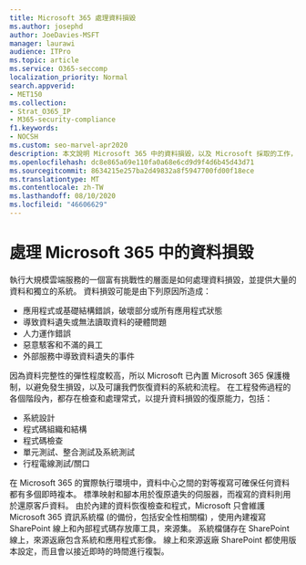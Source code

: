 ```yaml
---
title: Microsoft 365 處理資料損毀
ms.author: josephd
author: JoeDavies-MSFT
manager: laurawi
audience: ITPro
ms.topic: article
ms.service: O365-seccomp
localization_priority: Normal
search.appverid:
- MET150
ms.collection:
- Strat_O365_IP
- M365-security-compliance
f1.keywords:
- NOCSH
ms.custom: seo-marvel-apr2020
description: 本文說明 Microsoft 365 中的資料損毀，以及 Microsoft 採取的工作，以防止及復原資料。
ms.openlocfilehash: dc8e865a69e110fa0a68e6cd9d9f4d6b45d43d71
ms.sourcegitcommit: 8634215e257ba2d49832a8f5947700fd00f18ece
ms.translationtype: MT
ms.contentlocale: zh-TW
ms.lasthandoff: 08/10/2020
ms.locfileid: "46606629"
---
```

# <a name="dealing-with-data-corruption-in-microsoft-365"></a>處理 Microsoft 365 中的資料損毀

執行大規模雲端服務的一個富有挑戰性的層面是如何處理資料損毀，並提供大量的資料和獨立的系統。 資料損毀可能是由下列原因所造成：

- 應用程式或基礎結構錯誤，破壞部分或所有應用程式狀態
- 導致資料遺失或無法讀取資料的硬體問題
- 人力運作錯誤
- 惡意駭客和不滿的員工
- 外部服務中導致資料遺失的事件

因為資料完整性的彈性程度較高，所以 Microsoft 已內置 Microsoft 365 保護機制，以避免發生損毀，以及可讓我們恢復資料的系統和流程。 在工程發佈過程的各個階段內，都存在檢查和處理常式，以提升資料損毀的復原能力，包括：

- 系統設計
- 程式碼組織和結構
- 程式碼檢查
- 單元測試、整合測試及系統測試
- 行程電線測試/關口

在 Microsoft 365 的實際執行環境中，資料中心之間的對等複寫可確保任何資料都有多個即時複本。 標準映射和腳本用於復原遺失的伺服器，而複寫的資料則用於還原客戶資料。 由於內建的資料恢復檢查和程式，Microsoft 只會維護 Microsoft 365 資訊系統檔 (的備份，包括安全性相關檔) ，使用內建複寫 SharePoint 線上和內部程式碼存放庫工具，來源集。 系統檔儲存在 SharePoint 線上，來源返廠包含系統和應用程式影像。 線上和來源返廠 SharePoint 都使用版本設定，而且會以接近即時的時間進行複製。
